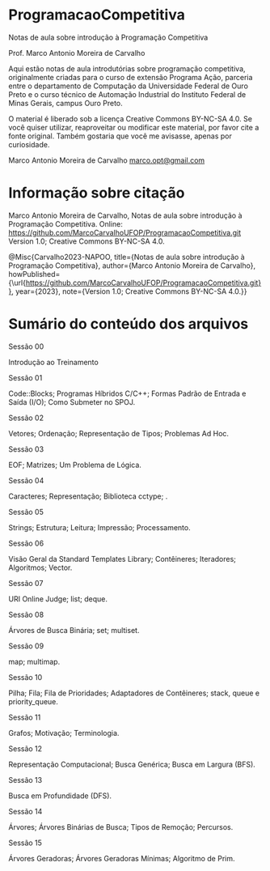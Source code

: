 # ProgramacaoCompetitiva

Notas de aula sobre introdução à Programação Competitiva

Prof. Marco Antonio Moreira de Carvalho

Aqui estão notas de aula introdutórias sobre programação competitiva, originalmente criadas para o curso de extensão Programa Ação, parceria entre o departamento de Computação da Universidade Federal de Ouro Preto e o curso técnico de Automação Industrial do Instituto Federal de Minas Gerais, campus Ouro Preto.

O material é liberado sob a licença Creative Commons BY-NC-SA 4.0. Se você quiser utilizar, reaproveitar ou modificar este material, por favor cite a fonte original. Também gostaria que você me avisasse, apenas por curiosidade.


Marco Antonio Moreira de Carvalho
marco.opt@gmail.com


# Informação sobre citação 

Marco Antonio Moreira de Carvalho, Notas de aula sobre introdução à Programação Competitiva. Online: https://github.com/MarcoCarvalhoUFOP/ProgramacaoCompetitiva.git Version 1.0; Creative Commons BY-NC-SA 4.0.

@Misc{Carvalho2023-NAPOO,
title={Notas de aula sobre introdução à Programação Competitiva},
author={Marco Antonio Moreira de Carvalho}, 
howPublished={\url{https://github.com/MarcoCarvalhoUFOP/ProgramacaoCompetitiva.git}}, 
year={2023},
note={Version 1.0; Creative Commons BY-NC-SA 4.0.}}

# Sumário do conteúdo dos arquivos

Sessão 00

Introdução ao Treinamento

Sessão 01

Code::Blocks; 
Programas Híbridos C/C++; 
Formas Padrão de Entrada e Saída (I/O); 
Como Submeter no SPOJ.

Sessão 02

Vetores; 
Ordenação; 
Representação de Tipos; 
Problemas Ad Hoc.

Sessão 03

EOF; 
Matrizes; 
Um Problema de Lógica.

Sessão 04

Caracteres; 
Representação; 
Biblioteca cctype; 
.
 
Sessão 05

Strings; 
Estrutura; 
Leitura; 
Impressão; 
Processamento. 

Sessão 06

Visão Geral da Standard Templates Library; 
Contêineres; 
Iteradores; 
Algoritmos; 
Vector.

Sessão 07

URI Online Judge; 
list; 
deque. 

Sessão 08

Árvores de Busca Binária; 
set; 
multiset.

Sessão 09

map; 
multimap.

Sessão 10

Pilha; 
Fila; 
Fila de Prioridades; 
Adaptadores de Contêineres; 
stack, queue e priority_queue.

Sessão 11

Grafos; 
Motivação; 
Terminologia.


Sessão 12

Representação Computacional; 
Busca Genérica; 
Busca em Largura (BFS).

Sessão 13

Busca em Profundidade (DFS).

Sessão 14

Árvores; 
Árvores Binárias de Busca; 
Tipos de Remoção; 
Percursos.

Sessão 15

Árvores Geradoras; 
Árvores Geradoras Mínimas; 
Algoritmo de Prim.
